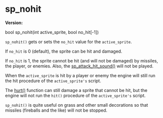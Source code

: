 # sp_nohit

**Version:** <VersionInfo dink="" standalone />&nbsp;<VersionInfo freedink="" standalone />&nbsp;<VersionInfo dinkhd="" standalone />&nbsp;<VersionInfo yedink="" standalone />

<Prototype>bool sp_nohit(int active_sprite, bool no_hit[-1])</Prototype>

`sp_nohit()` gets or sets the `no_hit` value for the `active_sprite`.

If `no_hit` is 0 (default), the sprite can be hit and damaged.

If `no_hit` is 1, the sprite cannot be hit (and will not be damaged) by missiles, the player, or enemies. Also, the [sp_attack_hit_sound()](./sp-attack-hit-sound.md) will not be played.

When the `active_sprite` is hit by a player or enemy the engine will still run the hit procedure of the `active_sprite's` script. 

The [hurt()](./hurt.md) function can still damage a sprite that cannot be hit, but the engine will not run the `hit()` procedure of the `active_sprite's` script.

`sp_nohit()` is quite useful on grass and other small decorations so that missiles (fireballs and the like) will not be stopped.
